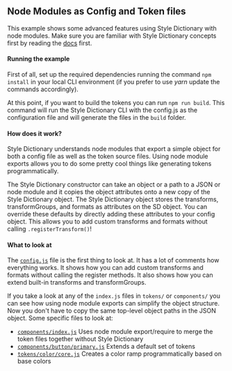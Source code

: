 ## Node Modules as Config and Token files

This example shows some advanced features using Style Dictionary with node modules. Make sure you are familiar with Style Dictionary concepts first by reading the [docs](https://styledictionary.com) first.

#### Running the example

First of all, set up the required dependencies running the command `npm install` in your local CLI environment (if you prefer to use _yarn_ update the commands accordingly).

At this point, if you want to build the tokens you can run `npm run build`. This command will run the Style Dictionary CLI with the config.js as the configuration file and will generate the files in the `build` folder.

#### How does it work?

Style Dictionary understands node modules that export a simple object for both a config file as well as the token source files. Using node module exports allows you to do some pretty cool things like generating tokens programmatically.

The Style Dictionary constructor can take an object or a path to a JSON or node module and it copies the object attributes onto a new copy of the Style Dictionary object. The Style Dictionary object stores the transforms, transformGroups, and formats as attributes on the SD object. You can override these defaults by directly adding these attributes to your config object. This allows you to add custom transforms and formats without calling `.registerTransform()`!

#### What to look at

The [`config.js`](config.js) file is the first thing to look at. It has a lot of comments how everything works. It shows how you can add custom transforms and formats without calling the register methods. It also shows how you can extend built-in transforms and transformGroups.

If you take a look at any of the `index.js` files in `tokens/` or `components/` you can see how using node module exports can simplify the object structure. Now you don't have to copy the same top-level object paths in the JSON object. Some specific files to look at:

- [`components/index.js`](components/index.js) Uses node module export/require to merge the token files together without Style Dictionary
- [`components/button/primary.js`](components/button/primary.js) Extends a default set of tokens
- [`tokens/color/core.js`](tokens/color/core.js) Creates a color ramp programmatically based on base colors
